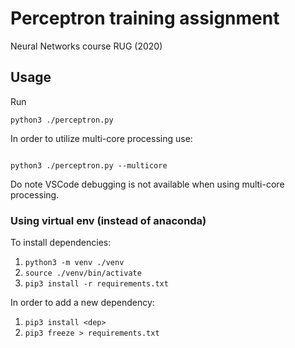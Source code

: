 # Perceptron training assignment
Neural Networks course RUG (2020)

## Usage

Run 

```shell
python3 ./perceptron.py
```

In order to utilize multi-core processing use:

```shell

python3 ./perceptron.py --multicore
```

Do note VSCode debugging is not available when using multi-core processing.

### Using virtual env (instead of anaconda)
To install dependencies:
1. `python3 -m venv ./venv`
2. `source ./venv/bin/activate`
3. `pip3 install -r requirements.txt`

In order to add a new dependency:
1. `pip3 install <dep>`
2. `pip3 freeze > requirements.txt`
